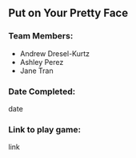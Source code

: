 ## Put on Your Pretty Face

### Team Members: 
- Andrew Dresel-Kurtz
- Ashley Perez
- Jane Tran

### Date Completed:

date

### Link to play game:

link



